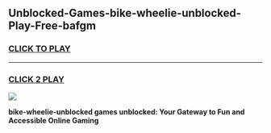 
## Unblocked-Games-bike-wheelie-unblocked-Play-Free-bafgm
<h3>
<a href="https://premium76.site?title=bike-wheelie-unblocked&ref=23A">CLICK TO PLAY</a></h3>
<hr>

<h3>
<a href="https://premium76.site?title=bike-wheelie-unblocked&ref=23A">CLICK 2 PLAY</a>
  
</h3>

<a href="https://premium76.site?title=bike-wheelie-unblocked&ref=23A"><img src="https://clearcache.store/games.png"></a>


**bike-wheelie-unblocked games unblocked: Your Gateway to Fun and Accessible Online Gaming**
